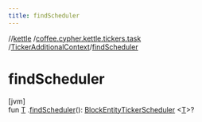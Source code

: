 ```yaml
---
title: findScheduler
---
```

//[kettle](../../../index.html)
/[coffee.cypher.kettle.tickers.task](../index.html)
/[TickerAdditionalContext](index.html)/[findScheduler](find-scheduler.html)

# findScheduler

[jvm]\
fun [T](index.html)
.[findScheduler](find-scheduler.html)(): [BlockEntityTickerScheduler](../index.html#-1692308171%2FClasslikes%2F863300109)
&lt;[T](index.html)&gt;?




